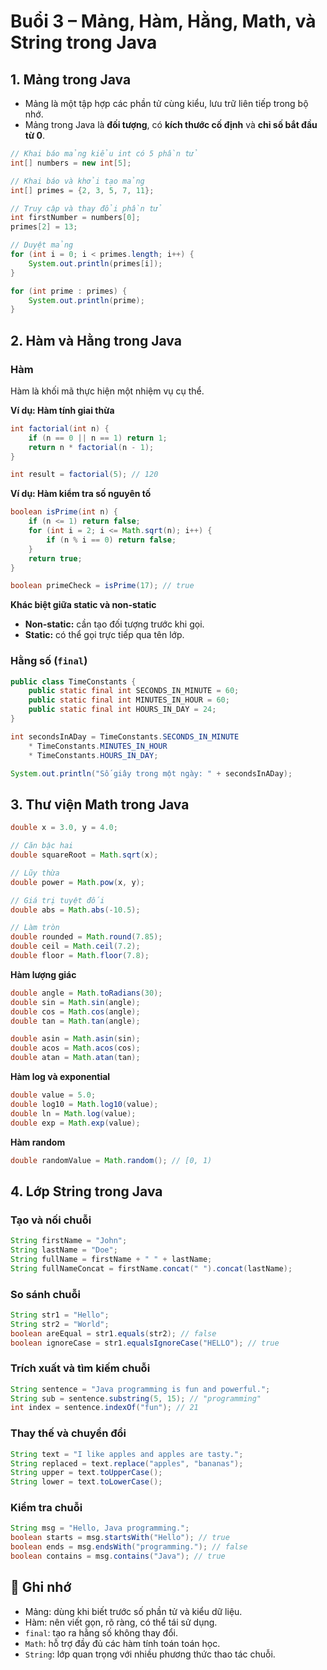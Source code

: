 # Buổi 3 – Mảng, Hàm, Hằng, Math, và String trong Java

## 1. Mảng trong Java

- Mảng là một tập hợp các phần tử cùng kiểu, lưu trữ liên tiếp trong bộ nhớ.
- Mảng trong Java là **đối tượng**, có **kích thước cố định** và **chỉ số bắt đầu từ 0**.

```java
// Khai báo mảng kiểu int có 5 phần tử
int[] numbers = new int[5];

// Khai báo và khởi tạo mảng
int[] primes = {2, 3, 5, 7, 11};

// Truy cập và thay đổi phần tử
int firstNumber = numbers[0];
primes[2] = 13;

// Duyệt mảng
for (int i = 0; i < primes.length; i++) {
    System.out.println(primes[i]);
}

for (int prime : primes) {
    System.out.println(prime);
}
```

## 2. Hàm và Hằng trong Java

### Hàm
Hàm là khối mã thực hiện một nhiệm vụ cụ thể.

**Ví dụ: Hàm tính giai thừa**
```java
int factorial(int n) {
    if (n == 0 || n == 1) return 1;
    return n * factorial(n - 1);
}

int result = factorial(5); // 120
```

**Ví dụ: Hàm kiểm tra số nguyên tố**
```java
boolean isPrime(int n) {
    if (n <= 1) return false;
    for (int i = 2; i <= Math.sqrt(n); i++) {
        if (n % i == 0) return false;
    }
    return true;
}

boolean primeCheck = isPrime(17); // true
```

**Khác biệt giữa static và non-static**
- **Non-static:** cần tạo đối tượng trước khi gọi.
- **Static:** có thể gọi trực tiếp qua tên lớp.

### Hằng số (`final`)
```java
public class TimeConstants {
    public static final int SECONDS_IN_MINUTE = 60;
    public static final int MINUTES_IN_HOUR = 60;
    public static final int HOURS_IN_DAY = 24;
}

int secondsInADay = TimeConstants.SECONDS_IN_MINUTE 
    * TimeConstants.MINUTES_IN_HOUR 
    * TimeConstants.HOURS_IN_DAY;

System.out.println("Số giây trong một ngày: " + secondsInADay);
```

## 3. Thư viện Math trong Java

```java
double x = 3.0, y = 4.0;

// Căn bậc hai
double squareRoot = Math.sqrt(x);

// Lũy thừa
double power = Math.pow(x, y);

// Giá trị tuyệt đối
double abs = Math.abs(-10.5);

// Làm tròn
double rounded = Math.round(7.85);
double ceil = Math.ceil(7.2);
double floor = Math.floor(7.8);
```

**Hàm lượng giác**
```java
double angle = Math.toRadians(30);
double sin = Math.sin(angle);
double cos = Math.cos(angle);
double tan = Math.tan(angle);

double asin = Math.asin(sin);
double acos = Math.acos(cos);
double atan = Math.atan(tan);
```

**Hàm log và exponential**
```java
double value = 5.0;
double log10 = Math.log10(value);
double ln = Math.log(value);
double exp = Math.exp(value);
```

**Hàm random**
```java
double randomValue = Math.random(); // [0, 1)
```

## 4. Lớp String trong Java

### Tạo và nối chuỗi
```java
String firstName = "John";
String lastName = "Doe";
String fullName = firstName + " " + lastName;
String fullNameConcat = firstName.concat(" ").concat(lastName);
```

### So sánh chuỗi
```java
String str1 = "Hello";
String str2 = "World";
boolean areEqual = str1.equals(str2); // false
boolean ignoreCase = str1.equalsIgnoreCase("HELLO"); // true
```

### Trích xuất và tìm kiếm chuỗi
```java
String sentence = "Java programming is fun and powerful.";
String sub = sentence.substring(5, 15); // "programming"
int index = sentence.indexOf("fun"); // 21
```

### Thay thế và chuyển đổi
```java
String text = "I like apples and apples are tasty.";
String replaced = text.replace("apples", "bananas");
String upper = text.toUpperCase();
String lower = text.toLowerCase();
```

### Kiểm tra chuỗi
```java
String msg = "Hello, Java programming.";
boolean starts = msg.startsWith("Hello"); // true
boolean ends = msg.endsWith("programming."); // false
boolean contains = msg.contains("Java"); // true
```

## 📌 Ghi nhớ

- Mảng: dùng khi biết trước số phần tử và kiểu dữ liệu.
- Hàm: nên viết gọn, rõ ràng, có thể tái sử dụng.
- `final`: tạo ra hằng số không thay đổi.
- `Math`: hỗ trợ đầy đủ các hàm tính toán toán học.
- `String`: lớp quan trọng với nhiều phương thức thao tác chuỗi.
